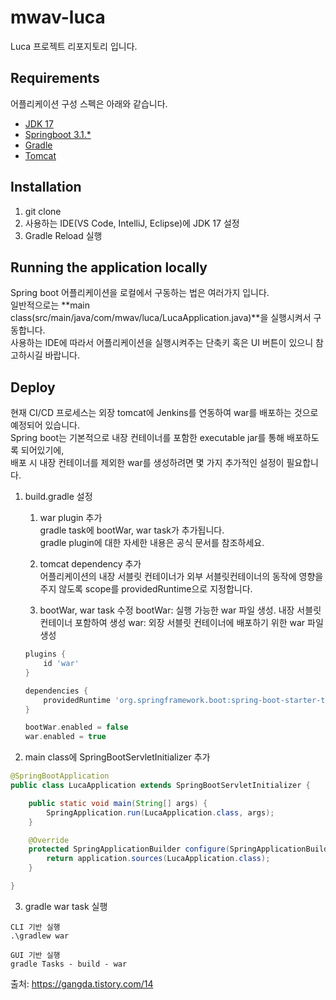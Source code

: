 # mwav-luca

Luca 프로젝트 리포지토리 입니다.

## Requirements

어플리케이션 구성 스펙은 아래와 같습니다.
- [JDK 17](https://jdk.java.net/java-se-ri/17)
- [Springboot 3.1.*](https://mvnrepository.com/artifact/org.springframework.boot/spring-boot)
- [Gradle](https://gradle.org/releases/)
- [Tomcat](https://tomcat.apache.org/download-10.cgi)

## Installation

1. git clone
2. 사용하는 IDE(VS Code, IntelliJ, Eclipse)에 JDK 17 설정
3. Gradle Reload 실행

## Running the application locally

Spring boot 어플리케이션을 로컬에서 구동하는 법은 여러가지 입니다.<br/>
일반적으로는 **main class(src/main/java/com/mwav/luca/LucaApplication.java)**을 실행시켜서 구동합니다.<br/>
사용하는 IDE에 따라서 어플리케이션을 실행시켜주는 단축키 혹은 UI 버튼이 있으니 참고하시길 바랍니다.

## Deploy

현재 CI/CD 프로세스는 외장 tomcat에 Jenkins를 연동하여 war를 배포하는 것으로 예정되어 있습니다.<br>
Spring boot는 기본적으로 내장 컨테이너를 포함한 executable jar를 통해 배포하도록 되어있기에,<br> 배포 시 내장 컨테이너를 제외한 war를 생성하려면 몇 가지 추가적인 설정이 필요합니다.<br>

1. build.gradle 설정
    1) war plugin 추가<br>
    gradle task에 bootWar, war task가 추가됩니다.<br>
    gradle plugin에 대한 자세한 내용은 공식 문서를 참조하세요.

    2) tomcat dependency 추가</br>
    어플리케이션의 내장 서블릿 컨테이너가 외부 서블릿컨테이너의 동작에 영향을 주지 않도록 scope를 providedRuntime으로 지정합니다.

    3) bootWar, war task 수정
    bootWar: 실행 가능한 war 파일 생성. 내장 서블릿 컨테이너 포함하여 생성
    war: 외장 서블릿 컨테이너에 배포하기 위한 war 파일 생성

    ```gradle
    plugins {
        id 'war'
    }

    dependencies {
        providedRuntime 'org.springframework.boot:spring-boot-starter-tomcat'
    }

    bootWar.enabled = false
    war.enabled = true
    ```

2. main class에 SpringBootServletInitializer 추가
```java
@SpringBootApplication
public class LucaApplication extends SpringBootServletInitializer {

    public static void main(String[] args) {
        SpringApplication.run(LucaApplication.class, args);
    }

    @Override
    protected SpringApplicationBuilder configure(SpringApplicationBuilder application) {
        return application.sources(LucaApplication.class);
    }

}
```

3. gradle war task 실행
```
CLI 기반 실행
.\gradlew war

GUI 기반 실행
gradle Tasks - build - war
```

출처: https://gangda.tistory.com/14